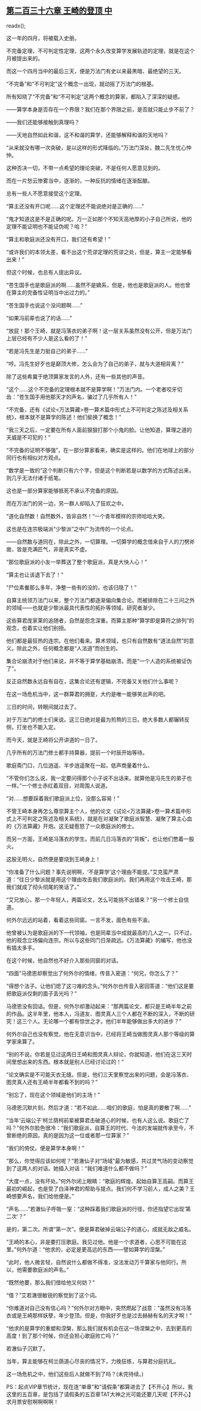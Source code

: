 ## [第二百三十六章 王崎的登顶 中](https://www.xxbiquge.com/11_11207/9069337.html)
readx();

  这一年的四月，将被载入史册。

  不完备定理，不可判定性定理，这两个永久改变算学发展轨迹的定理，就是在这个月被提出来的。

  而这一个四月当中的最后三天，便是万法门有史以来最黑暗、最绝望的三天。

  “不完备”和“不可判定”这个概念一出现，就动摇了万法门的根基。

  所有知晓了“不完备”和“不可判定“这两个概念的算家，都陷入了深深的疑惑。

  ——算学本身是否存在一个界限？我们在那个界限之前，是否就只能止步不前了？

  ——我们还能够接触到真理吗？

  ——天地自然如此和谐，这不和谐的算学，还能够解释和谐的天地吗？

  “从来就没有哪一次突破，是以这样的形式降临的。”万法门深处，魏二先生忧心忡忡。

  这种否决一切，不带一点希望的理论突破，不是任何人愿意见到的。

  而在一片愁云惨雾当中，逐渐的，一种反抗的情绪在逐渐酝酿。

  总有一些人不愿意接受这个定理。

  “算主还没有开口呢……这个定理还不能说绝对是正确的……”

  “鬼才知道这是不是正确的呢。万一正如那个不知天高地厚的小子自己所说，他的定理不能证明也不能证伪呢？哈？”

  “算主和歌庭派还没有开口，我们还有希望！”

  “或许我们的本领太差，看不出这个荒谬定理的荒谬之处，但是，算主一定能够看出来！”

  但这个时候，也总有人提出异议。

  “苍生国手也是歌庭派的啊……虽然不是嫡系，但是，他也是歌庭派的人。他也曾在算主的完备性证明当中出过力的。”

  “苍生国手也说这个没问题啊……”

  “如果冯前辈也说了的话……”

  “放屁！那个王崎，就是冯落衣的弟子啊！这一层关系虽然没有公开，但是万法门上层已经有不少人是这么看的了！”

  “若是冯先生是力挺自己的弟子……”

  “哼。冯先生好歹也是巅顶大修，怎么会为了自己的弟子，就与大道相背离？”

  除了这些希冀于绝顶算家发言的人外，还有一些其他的声音。

  “这个……这个不完备的定理根本就不是算学啊！”万法门内。一个老者咬牙切齿：“苍生国手用他那天才的声名，骗过了几乎所有人！”

  “不完备，还有《试论<万法算藏>卷一算术篇中形式上不可判定之陈述及相关系统》，根本就不是算学的陈述！他们偷换了概念！”

  “我三天之后，一定要在所有人面前狠狠打那个小鬼的脸。让他知道，算理之道的天威是不可犯的！”

  “不完备的证明不够强”，在一部分算家看来，确实是这样的。他们在地球上的部分同行也有相似对方观点。

  “数学是一致的”这个判断只有六个字，但是这个判断若是以数学的方式陈述出来，则几乎无法付诸于纸笔。

  这也是一部分算家能够抵死不承认不完备的原因。

  而在万法门的另一边，另一群人却陷入了狂欢之中。

  “道化自然数！自然数外，皆非自然！”一个青年模样的宗师哈哈大笑。

  这也是在连宗极端派“少黎派”之中广为流传的一个论点。

  ——自然数与道同在，除此之外，一切算理。一切算学的概念借来自于人的刀劈斧凿，皆是充满匠气，非是真实不虚。

  “那位歌庭派的小友一举葬送了整个歌庭派，真是大快人心！”

  “算主也让该退下去了！”

  “尸位素餐那么多年，净整一些有的没的，也该归隐了！”

  自算主统领万法门以来，整个万法门都逐渐偏向集合论。而被排除在二十三问之外的领域——也就是少黎派最具代表性的拓扑等领域，研究者渐少。

  这些算君庞家莱的追随者，自然是怨念深重。而算主那种“算学即是算符之排列”的观念，也着实让他们别扭。

  他们都是最狂热的连宗。在他们看来。算术领域，也只有自然数有“道法自然”的意义。除此之外，任何概念都是“人法道”而创生的。

  集合论崩溃对于他们来说，并不等于算学基础崩溃。而是“一个人造的系统被证伪了”。

  反正自然数永远自有自在，这集合论还有逻辑，不完备又关他们什么事呢？

  在这一场危机当中，这一群算君的拥趸，大约是唯一能够笑出声的吧。

  三日的时间，转眼间就过去了。

  对于万法门的修士们来说。这三日绝对是最为煎熬的三日。绝大多数人都辗转反侧，打坐也不能入定。

  而今天，就是王崎将公开讲道的一日了。

  几乎所有的万法门修士都手持算器，提前一个时辰开始等待。

  歌庭斋门口，几位逍遥、半步逍遥聚在一起，低声商量着什么、

  “不管你们怎么说，我一定要问得那个小子说不出话来。就算他是冯先生的弟子也一样。”一个修士赤红着双目，对周围人说道。

  “对……想要踩着我们歌庭派上位，没那么容易！”

  不管王崎本身再怎么尊崇算主个人，他的论文《试论<万法算藏>卷一算术篇中形式上不可判定之陈述及相关系统》，就是在对凝聚了歌庭派智慧、凝聚了算主心血的《万法算藏》开炮。这无疑惹怒了一众歌庭派的修士。

  而另一方面，王崎是冯落衣的学生。而前几日冯落衣的“背叛”，也让他们憋着一股火。

  这股无明火，自然便是要烧到王崎身上！

  “你准备了什么问题？事先说明啊，‘不是算学’这个理由不能提。”艾克蛮严肃道：“往日少黎派就是用这个理由攻击我们歌庭派的。我们再用这个攻击王崎，那我们就成了彻头彻尾的笑话了。”

  “艾兄放心，那一个年轻人，两篇论文，怎么可能挑不出错来？”另一个修士自信道。

  何外尔远远的站着，看着这些同窗。一言不发，面色有些不渝。

  他曾被认为是歌庭派的下一代领袖，也是同辈当中成就最高的几人之一。只不过，他的观念立场偏向连宗。所以与这些同门日渐疏远。《万法算藏》的编写，他也没有插太多手。

  在这个时候，他自然也不好介入那些同窗的对话。

  “四面”马德恩却察觉出了何外尔的情绪，传音入密道：“何兄，你怎么了？”

  “得想个法子。让他们熄了这刁难的念头。”何外尔也传音入密回答道：“他们这是要把歌庭派仅剩的面子丢光吗？”

  马德恩没有回话。但是，何外尔却激动起来：“那两篇论文，都只是王崎半年之前的作品。这半年里，他本人，冯道友、图灵真人三个人都在不断的深入，不断的研究！这三个人。无论哪一个都有惊世之才。他们半年能够做出多大的进步？”

  何外尔自己也没有察觉，他在无意识当中，已经将王崎当做图灵真人那个等级的算学家来算了。

  “别的不说。你若是见过这两日王崎和图灵真人辩论，你就知道，他们在这三天时间里想出来的东西。根本就是别人已经讨论过的！”

  “论文确实是不可能天衣无缝。但是，他们三天里察觉出来的问题，会是冯落衣、图灵真人还有王崎半年都看不到的吗？”

  “别忘了，现在这个领域是他们的主场！”

  马德恩沉默片刻，然后才道：“若不如此……咱们的歌庭，怕是真的要散了啊……”

  “当年‘云端公子’柯兰荫柯前辈被算君击破道心的时候，也有人这么说。歌庭亡了吗？”何外尔脸色很冷：“我们歌庭派，自算王的时代、今法的发端就传承至今，不曾断绝的原因，真的是因为这一位或者那一位算家？”

  “我们的倚仗。便是算学本身啊！”

  “那么，你觉得应该如何呢？”若澈仙子对“场域”最为敏感，共过灵气场的变动察觉到了这两人的对话。她插入对话：“我们难道什么都不做吗？”

  “大度一点，没有坏处。”何外尔闭上眼睛：“歌庭的辉煌。起始自算王高嗣。而算王最初的崛起，也是受了白泽神君的帮助与提点。我们何不学习前人，成人之美？王崎想要声名，我们给他便是。”

  “声名……”若澈仙子呼吸一窒：“这种踩着我们歌庭派的行径，你还指望它出现‘第二次’？”

  是的，第二次。所谓“第一次”。便是算君破掉云端公子的道心，成就无敌之威名。

  “王崎的本心，非是要打压歌庭。我见过他。他是一个求道者，心思不可能在这里。”何外尔道：“他求的，必定是更高远的东西——譬如算学的涅槃。”

  “此时，他人微言轻，自然说什么都做不得准，没法发动万千算家与他同行。所以，他需要歌庭派的声名。”

  “既然他要，那么我们借给他又何妨？”

  “借？”艾若澈很敏锐的察觉到了这个词。

  “你难道对自己没有信心吗？”何外尔对方眼中，突然燃起了战意：“虽然没有冯落衣或是王崎那样妖孽，年少登顶。但是，你我好歹也是过去赫赫有名的天才啊！”

  “他求的是算学的重塑和涅槃，那么我们就有机会在这一场涅槃之中，去到更高的高度！到了那个时候，你还会担心歌庭败亡吗？”

  若澈仙子沉默了。

  当年，算主能够在柯兰荫道心尽丧的情况下，力挽狂练，与算君分庭抗礼。

  这一场危机之中，他们这些后人就做不到了吗？(未完待续。)

  PS：起点VIP章节统计，现在连“单章”和“请假条”都算进去了【不开心】所以，我这里的五百章，是包括了请假条的五百章TAT大神之光可能还要几天呢【不开心】求月票安慰啊啊啊啊！
